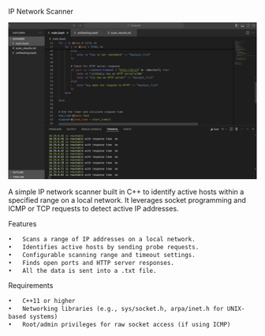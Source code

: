 IP Network Scanner

![Project Banner](example.png)

A simple IP network scanner built in C++ to identify active hosts within a specified range on a local network. It leverages socket programming and ICMP or TCP requests to detect active IP addresses.

Features

	•	Scans a range of IP addresses on a local network.
	•	Identifies active hosts by sending probe requests.
	•	Configurable scanning range and timeout settings.
 	•	Finds open ports and HTTP server responses.
	•	All the data is sent into a .txt file. 


Requirements

	•	C++11 or higher
	•	Networking libraries (e.g., sys/socket.h, arpa/inet.h for UNIX-based systems)
	•	Root/admin privileges for raw socket access (if using ICMP)
